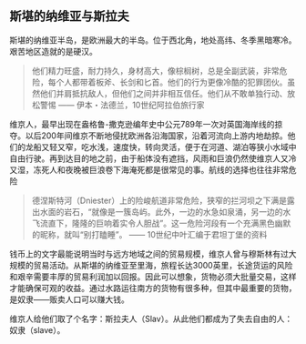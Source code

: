 ## 斯堪的纳维亚与斯拉夫 ##

斯堪的纳维亚半岛，是欧洲最大的半岛。位于西北角，地处高纬、冬季黑暗寒冷。艰苦地区造就的是硬汉。

> 他们精力旺盛，耐力持久，身材高大，像棕榈树，总是全副武装，非常危险，每个人都带着板斧、长剑和匕首。他们的行为更像冷酷的犯罪团伙。虽然他们并肩抵抗敌人，但他们之间并非相互信任。他们从不敢单独行动、放松警惕 —— 伊本・法德兰，10世纪阿拉伯旅行家

维京人，最早出现在盎格鲁-撒克逊编年史中公元789年一次对英国海岸线的掠夺。以后200年间维京不断地侵扰欧洲各沿海国家，沿着河流向上游内地劫掠。他们的龙船又轻又窄，吃水浅，速度快，转向灵活，便于在河道、湖泊等狭小水域中自由行驶。再到达目的地之前，由于船体没有遮挡，风雨和巨浪仍然使维京人又冷又湿，冻死人和夜晚被巨浪卷下海淹死都是很常见的事。航线的选择也往往非常危险

> 德涅斯特河（Dniester）上的险峻航道非常危险，狭窄的拦河坝之下满是露出水面的岩石，“就像是一簇岛屿。此外，一边的水急如泉涌，另一边的水飞流直下，隆隆的巨响着实令人胆战”。这一危险河段有一个充满黑色幽默的昵称，就叫“别打瞌睡”。 —— 10世纪中叶汇编于君坦丁堡的资料

钱币上的文字最能说明当时与远方地域之间的贸易规模，维京人曾与穆斯林有过大规模的贸易活动。从斯堪的纳维亚至里海，旅程长达3000英里，长途货运的风险和艰辛需要丰厚的贸易利润加以回报。因此可以想象，货物必须大批量交易，这样才能确保可观的收益。通过水路运往南方的货物有很多种，但其中最重要的货物，是奴隶——贩卖人口可以赚大钱。

维京人给他们取了个名字：斯拉夫人（Slav）。从此他们都成为了失去自由的人：奴隶（slave）。